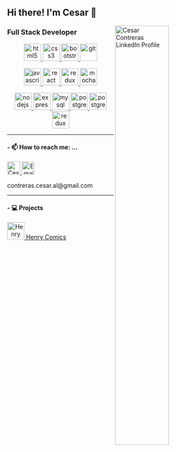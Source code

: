## Hi there! I'm Cesar 👋

    
   <img src="https://user-images.githubusercontent.com/67916064/99156868-3bd0da80-26a3-11eb-8d30-a83f596c9c65.jpg" alt="Cesar Contreras LinkedIn Profile" width="50%" align="right">     
 

### Full Stack Developer 
<p width='40%' height="100%"align="center"> 
   <a href="https://www.w3.org/html/" target="_blank"> <img src="https://devicons.github.io/devicon/devicon.git/icons/html5/html5-original-wordmark.svg" alt="html5"             width="40" height="40"/> </a>   
   <a href="https://www.w3schools.com/css/" target="_blank"> <img src="https://devicons.github.io/devicon/devicon.git/icons/css3/css3-original-wordmark.svg" alt="css3"         width="40" height="40"/> </a>
   <a href="https://getbootstrap.com" target="_blank"> <img src="https://devicons.github.io/devicon/devicon.git/icons/bootstrap/bootstrap-plain.svg" alt="bootstrap"             width="40" height="40"/> </a>
    <a href="https://git-scm.com/" target="_blank"> <img src="https://www.vectorlogo.zone/logos/git-scm/git-scm-icon.svg" alt="git" width="40" height="40"/> </a>
 </p>
 <p width='40%' align="center">
   <a href="https://developer.mozilla.org/en-US/docs/Web/JavaScript" target="_blank">
      <img src="https://devicons.github.io/devicon/devicon.git/icons/javascript/javascript-original.svg" alt="javascript" width="40" height="40"/> </a>
   <a href="https://reactjs.org/" target="_blank"> <img src="https://devicons.github.io/devicon/devicon.git/icons/react/react-original-wordmark.svg" alt="react"                 width="40" height="40"/> </a>
   <a href="https://redux.js.org" target="_blank"> <img src="https://devicons.github.io/devicon/devicon.git/icons/redux/redux-original.svg" alt="redux" width="40" height="40"/> </a> 
   <a href="https://mochajs.org" target="_blank"> <img src="https://www.vectorlogo.zone/logos/mochajs/mochajs-icon.svg" alt="mocha" width="40" height="40"/> </a>
 </p>
 <p width='40%' align="center">    
   <a href="https://nodejs.org" target="_blank"> <img src="https://devicon.dev/devicon.git/icons/nodejs/nodejs-plain-wordmark.svg" alt="nodejs"               width="40" height="40"/> </a>
   <a href="https://expressjs.com" target="_blank"> <img src="https://devicons.github.io/devicon/devicon.git/icons/express/express-original-wordmark.svg" alt="express"         width="40" height="40"/> </a>
   <a href="https://www.mysql.com/" target="_blank"> <img src="https://devicons.github.io/devicon/devicon.git/icons/mysql/mysql-original-wordmark.svg" alt="mysql"               width="40" height="40"/> </a>
   <a href="https://www.postgresql.org" target="_blank"> <img src="https://devicons.github.io/devicon/devicon.git/icons/postgresql/postgresql-original-wordmark.svg"             alt="postgresql" width="40" height="40"/> </a>
   <a href="https://sequelize.org" target="_blank"> <img src="https://devicon.dev/devicon.git/icons/sequelize/sequelize-original.svg" alt="postgresql" width="40"               height="40"/> </a>  
   <a href="https://www.mongodb.com/" target="_blank"> <img src="https://devicon.dev/devicon.git/icons/mongodb/mongodb-original-wordmark.svg" alt="redux" width="40" height="40"/> </a>
 </p>
  
  
  
******
#### - 📫 How to reach me: ...
   <p>
      <a href="https://www.linkedin.com/in/contreras-cesar-alejandro/">
         <img src="https://www.vectorlogo.zone/logos/linkedin/linkedin-icon.svg" alt="Cesar Contreras LinkedIn Profile" height="30" width="30">
      </a>   
      <a align='right' href="mailto:contreras.cesar.al@gmail.com">
         <img alt="Email" src="https://www.vectorlogo.zone/logos/gmail/gmail-icon.svg" height="30" width="30"/>
      </a>  
   </p>
   <p><label>contreras.cesar.al@gmail.com</label></p>
   
   
  ******
#### - :computer: Projects

<p>
   <a align='center' href="https://github.com/cescontreras/Henry-Comics">
      <img src="https://user-images.githubusercontent.com/67916064/99161386-9896ba00-26d0-11eb-9d1c-3b9f0a3cc4fe.png" alt="Henry Comics Repo"                                    height="40" width="40">
      <label>  Henry Comics </label>
   </a>
</p>


<!--
**cescontreras/cescontreras** is a ✨ _special_ ✨ repository because its `README.md` (this file) appears on your GitHub profile.

Here are some ideas to get you started:

- 🔭 I’m currently working on ...
- 🌱 I’m currently learning ...
- 👯 I’m looking to collaborate on ...
- 🤔 I’m looking for help with ...
- 💬 Ask me about ...
 ![Hipster-Developer-Dice-1024x640](https://user-images.githubusercontent.com/67916064/99156868-3bd0da80-26a3-11eb-8d30-a83f596c9c65.jpg)
- 😄 Pronouns: ...
- ⚡ Fun fact: ...
-->
